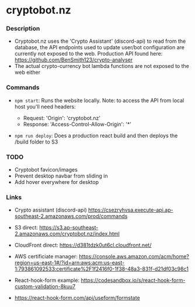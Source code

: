 
# cryptobot.nz

### Description
- Cryptobot.nz uses the 'Crypto Assistant' (discord-api) to read from the database, the API endpoints used to update user/bot configuration are currently not exposed to the web. Production API found here: https://github.com/BenSmith123/crypto-analyser
- The actual crypto-currency bot lambda functions are not exposed to the web either

### Commands
- `npm start`: Runs the website locally. Note: to access the API from local host you'll need headers:
	- Request: 'Origin': 'cryptobot.nz'
	- Response: 'Access-Control-Allow-Origin': '*'

- `npm run deploy`: Does a production react build and then deploys the /build folder to S3


### TODO
- Cryptobot favicon/images
- Prevent desktop navbar from sliding in
- Add hover everywhere for desktop

### Links
- Crypto assistant (discord-api) https://csezryhvsa.execute-api.ap-southeast-2.amazonaws.com/prod/commands
- S3 direct: https://s3.ap-southeast-2.amazonaws.com/cryptobot.nz/index.html
- CloudFront direct: https://d381tdzk0ut6cl.cloudfront.net/

- AWS certificiate manager: https://console.aws.amazon.com/acm/home?region=us-east-1#/?id=arn:aws:acm:us-east-1:793861092533:certificate%2F1f2416f0-1f38-48a3-831f-d21df03c98c1

- React-hook-form example: https://codesandbox.io/s/react-hook-form-custom-validation-8kuu7

- https://react-hook-form.com/api/useform/formstate
